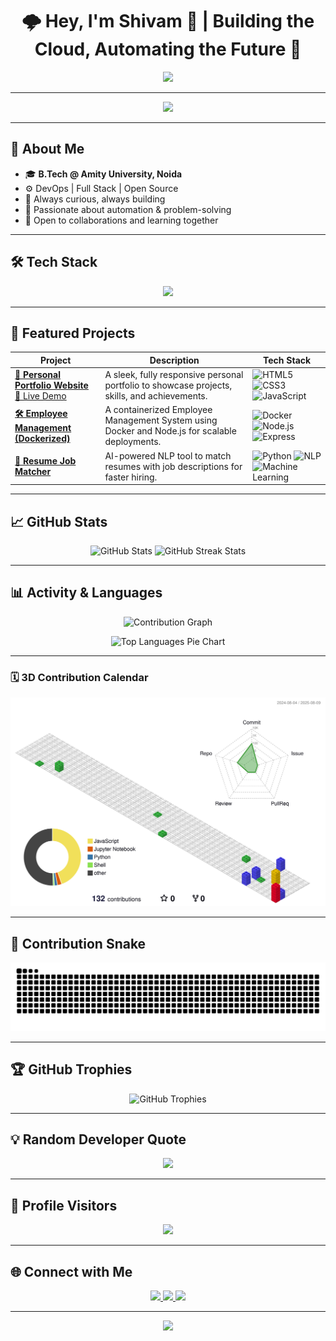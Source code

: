 <h1 align="center">🌩️ Hey, I'm Shivam 👋 | Building the Cloud, Automating the Future 🚀</h1>

<p align="center">
<img src="https://readme-typing-svg.herokuapp.com?font=Fira+Code&size=24&pause=1000&color=F7004C&center=true&vCenter=true&width=600&height=80&lines=DevOps+Engineer+in+Progress...;Full+Stack+Explorer;Cloud+Enthusiast+☁;Lifelong+Learner+📚;Open+Source+Contributor+💻" />
</p>

---

<p align="center">
  <img src="https://capsule-render.vercel.app/api?type=waving&color=0:1a1a1a,100:ff005c&height=150&section=header&text=☁%20Automating%20the%20Cloud%2C%20One%20Commit%20at%20a%20Time%20🚀&fontColor=ffffff&fontSize=30&animation=fadeIn" />
</p>

---

## 🚀 About Me

- 🎓 **B.Tech @ Amity University, Noida**
- ⚙️ DevOps | Full Stack | Open Source
- 🌱 Always curious, always building
- 🧠 Passionate about automation & problem-solving
- 🤝 Open to collaborations and learning together

---

## 🛠 Tech Stack

<p align="center">
  <img src="https://skillicons.dev/icons?i=aws,azure,gcp,docker,kubernetes,linux,python,js,nodejs,react,html,css,git,github,mongodb,mysql,vscode,terraform" />
</p>

---

## 📂 Featured Projects

<div align="center">

| Project | Description | Tech Stack |
|---------|-------------|------------|
| **[🚀 Personal Portfolio Website](https://github.com/Shivam8286/personal-portfolio-website)**<br>[🔗 Live Demo](https://shivam8286.github.io/personal-portfolio-website/) | A sleek, fully responsive personal portfolio to showcase projects, skills, and achievements. | ![HTML5](https://img.shields.io/badge/HTML5-%23E34F26.svg?logo=html5&logoColor=white) ![CSS3](https://img.shields.io/badge/CSS3-%231572B6.svg?logo=css3&logoColor=white) ![JavaScript](https://img.shields.io/badge/JavaScript-%23F7DF1E.svg?logo=javascript&logoColor=black) |
| **[🛠 Employee Management (Dockerized)](https://github.com/Shivam8286/Employee-Management-Docker)** | A containerized Employee Management System using Docker and Node.js for scalable deployments. | ![Docker](https://img.shields.io/badge/Docker-%230db7ed.svg?logo=docker&logoColor=white) ![Node.js](https://img.shields.io/badge/Node.js-%23339933.svg?logo=node.js&logoColor=white) ![Express](https://img.shields.io/badge/Express.js-%23404d59.svg?logo=express&logoColor=white) |
| **[🤖 Resume Job Matcher](https://github.com/Shivam8286/resume-job-matcher)** | AI-powered NLP tool to match resumes with job descriptions for faster hiring. | ![Python](https://img.shields.io/badge/Python-%233776AB.svg?logo=python&logoColor=white) ![NLP](https://img.shields.io/badge/NLP-%2300BFFF.svg) ![Machine Learning](https://img.shields.io/badge/Machine%20Learning-%23FF6F00.svg) |

</div>

---

## 📈 GitHub Stats

<p align="center">
  <img src="https://github-readme-stats.vercel.app/api?username=Shivam8286&show_icons=true&theme=radical&count_private=true&hide_border=true&border_radius=10" width="48%" alt="GitHub Stats" />
  <img src="https://github-readme-streak-stats.herokuapp.com/?user=Shivam8286&theme=radical&hide_border=true&border_radius=10" width="48%" alt="GitHub Streak Stats" />
</p>

---

## 📊 Activity & Languages

<p align="center">
  <img src="https://github-readme-activity-graph.vercel.app/graph?username=Shivam8286&theme=github-dark&hide_border=true&area=true" alt="Contribution Graph" />
</p>

<p align="center">
  <img src="https://github-readme-stats.vercel.app/api/top-langs/?username=Shivam8286&layout=pie&theme=radical&hide_border=true&border_radius=10" alt="Top Languages Pie Chart" />
</p>

---
### 🗓 3D Contribution Calendar

![3D Contribution Calendar](https://raw.githubusercontent.com/Shivam8286/Shivam8286/main/dist/profile-gitblock.svg)

---

## 🐍 Contribution Snake


 ![Snake animation dark](https://raw.githubusercontent.com/Shivam8286/Shivam8286/main/dist/snake-dark.svg)



---

## 🏆 GitHub Trophies

<p align="center">
  <img src="https://github-profile-trophy.vercel.app/?username=Shivam8286&theme=radical&no-frame=true&margin-w=10&row=1" alt="GitHub Trophies" />
</p>

---

## 💡 Random Developer Quote

<p align="center">
  <img src="https://quotes-github-readme.vercel.app/api?type=horizontal&theme=radical" />
</p>

---

## 👀 Profile Visitors

<p align="center">
  <img src="https://komarev.com/ghpvc/?username=Shivam8286&color=F7004C&style=flat-square&label=Profile+Views" />
</p>

---

## 🌐 Connect with Me

<p align="center">
  <a href="https://github.com/Shivam8286">
    <img src="https://img.shields.io/badge/GitHub-%23181717.svg?style=for-the-badge&logo=github&logoColor=white" />
  </a>
  <a href="https://linkedin.com/in/YOUR_LINK_HERE">
    <img src="https://img.shields.io/badge/LinkedIn-%230077B5.svg?style=for-the-badge&logo=linkedin&logoColor=white" />
  </a>
  <a href="mailto:your.email@example.com">
    <img src="https://img.shields.io/badge/Email-D14836?style=for-the-badge&logo=gmail&logoColor=white" />
  </a>
</p>

---

<p align="center">
  <img src="https://capsule-render.vercel.app/api?type=waving&color=0:1a1a1a,100:ff005c&height=150&section=footer" />
</p>
